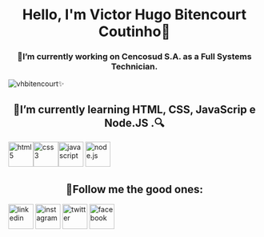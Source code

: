 <h1 align="center">Hello, I'm Victor Hugo Bitencourt Coutinho🚀</h1>
<h3 align="center">🔭I’m currently working on Cencosud S.A. as a Full Systems Technician.</h3>

<p align="left"><img src="https://komarev.com/ghpvc/?username=vhbitencourtc&color=blue" alt="vhbitencourt"/>✨</p>

<h2 align="center">🌱I’m currently learning  HTML, CSS, JavaScrip e Node.JS .🔍️</h2>
<p align="left"><a href="https://getbootstrap.com/docs/5.0/getting-started/introduction/" target="_blank"><img src="https://logos-download.com/wp-content/uploads/2017/07/HTML5_badge.png" alt="html5" widht="50" height="50"/></a><a href="https://getbootstrap.com/docs/5.0/getting-started/introduction/" target="_blank"><img src="https://maxcdn.icons8.com/Share/icon/Logos/css31600.png" alt="css3" widht="50" height="50" /></a><a href="https://getbootstrap.com/docs/5.0/getting-started/introduction/" target="_blank"><img src="https://clipartart.com/images/javascript-icon-clipart-6.png" alt="javascript" widht="50" height="50"/></a> <a href="https://getbootstrap.com/docs/5.0/getting-started/introduction/" target="_blank"><img src="https://th.bing.com/th/id/R.f5d8e6aecfb22f80bfcc92dc54e056c9?rik=rmMBZDa%2fbRIM9w&pid=ImgRaw" alt="node.js" widht="50" height="50"/></a></p>

<h2 align="center"><strong>📱Follow me the good ones:</strong></h2>
<p align="left"><a href="https://www.linkedin.com/in/vhbitencourtc/" target="_blank"> <img src="https://image.flaticon.com/icons/png/512/174/174857.png" alt="linkedin" widht="50" height="50"/><a/> <a href="https://www.instagram.com/vhbitencourtc/" target="_blank"> <img src="https://th.bing.com/th/id/R.26d9974a1feec9905a4e0d5e5ddf8db6?rik=ycoXFwG5Udz08A&pid=ImgRaw" alt="instagram" widht="50" height="50"/><a/> <a href="https://twitter.com/vhbitencourtc" target="_blank"> <img src="https://imagepng.org/wp-content/uploads/2018/08/twitter-icone.png" alt="twitter" widht="50" height="50"/><a/> <a href="https://www.facebook.com/vhbitencourtc" target="_blank"><img src="https://1.bp.blogspot.com/-E7Q8QGQi8jU/WImcvZPvYQI/AAAAAAAACTw/0Er2C5lpPrkRx_JMFTMU0ifRdjS3e4XJQCLcB/s1600/VEKTOR%2BICON7.png" alt="facebook" widht="50" height="50"/><a/></p>


<!--
**vhbitencourtc/vhbitencourtc** is a ✨ _special_ ✨ repository because its `README.md` (this file) appears on your GitHub profile.

Here are some ideas to get you started:

- 👯 I’m looking to collaborate on ...
- 🤔 I’m looking for help with ...
- 💬 Ask me about ...
- 📫 How to reach me: ...
- 😄 Pronouns: ...
- ⚡ Fun fact: ...
-->
